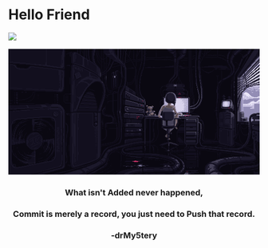 # Hello Friend
![](https://komarev.com/ghpvc/?username=drMy5tery&color=blue&label=Hits)
<div align="center">
   <img src="https://github.com/drMy5tery/drMy5tery/blob/main/media/gif/Lain_code_pixel.gif">
   <h3>What isn't Added never happened,</h3>
   <h3>Commit is merely a record, you just need to Push that record.</h3>
   <h3> -drMy5tery </h3>
</div>

<!--
**drMy5tery/drMy5tery** is a ✨ _special_ ✨ repository because its `README.md` (this file) appears on your GitHub profile.

Here are some ideas to get you started:

- 🔭 I’m currently working on ...
- 🌱 I’m currently learning ...
- 👯 I’m looking to collaborate on ...
- 🤔 I’m looking for help with ...
- 💬 Ask me about ...
- 📫 How to reach me: ...
- 😄 Pronouns: ...
- ⚡ Fun fact: ...
-->

